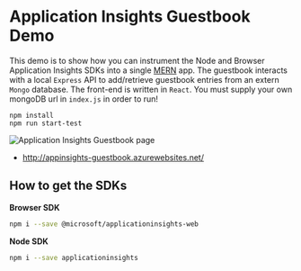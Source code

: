 # Application Insights Guestbook Demo

This demo is to show how you can instrument the Node and Browser Application Insights SDKs into a single [MERN](https://en.wikipedia.org/wiki/Solution_stack#cite_ref-WilsonMERN18_18-0) app. The guestbook  interacts with a local `Express` API to add/retrieve guestbook entries from an extern `Mongo` database. The front-end is written in `React`. You must supply your own mongoDB url in `index.js` in order to run!

```
npm install
npm run start-test
```

![Application Insights Guestbook page](https://i.imgur.com/HrcwhNV.png)

- http://appinsights-guestbook.azurewebsites.net/


## How to get the SDKs

**Browser SDK**
```zsh
npm i --save @microsoft/applicationinsights-web
```

**Node SDK**
```zsh
npm i --save applicationinsights
```
